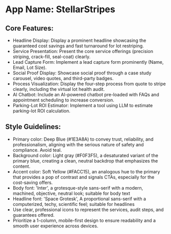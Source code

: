 # **App Name**: StellarStripes

## Core Features:

- Headline Display: Display a prominent headline showcasing the guaranteed cost savings and fast turnaround for lot restriping.
- Service Presentation: Present the core service offerings (precision striping, crack-fill, seal-coat) clearly.
- Lead Capture Form: Implement a lead capture form prominently (Name, Email, Lot Size).
- Social Proof Display: Showcase social proof through a case study carousel, video quotes, and third-party badges.
- Process Visualization: Display the four-step process from quote to stripe clearly, including the virtual lot health audit.
- AI Chatbot: Include an AI-powered chatbot pre-loaded with FAQs and appointment scheduling to increase conversion.
- Parking-Lot ROI Estimator: Implement a tool using LLM to estimate parking-lot ROI calculation.

## Style Guidelines:

- Primary color: Deep Blue (#1E3A8A) to convey trust, reliability, and professionalism, aligning with the serious nature of safety and compliance. Avoid teal.
- Background color: Light gray (#F0F3F5), a desaturated variant of the primary blue, creating a clean, neutral backdrop that emphasizes the content.
- Accent color: Soft Yellow (#FACC15), an analogous hue to the primary that provides a pop of contrast and signals CTAs, especially for the cost-saving offers.
- Body font: 'Inter', a grotesque-style sans-serif with a modern, machined, objective, neutral look; suitable for body text
- Headline font: 'Space Grotesk', A proportional sans-serif with a computerized, techy, scientific feel; suitable for headlines
- Use clear, professional icons to represent the services, audit steps, and guarantees offered.
- Prioritize a 1-column, mobile-first design to ensure readability and a smooth user experience across devices.